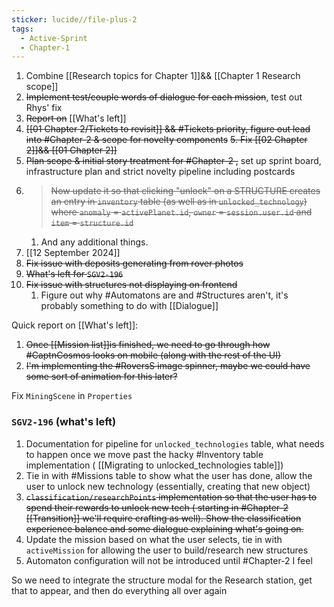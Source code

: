 ```yaml
---
sticker: lucide//file-plus-2
tags:
  - Active-Sprint
  - Chapter-1
---
```

1. Combine [[Research topics for Chapter 1]]&& [[Chapter 1 Research scope]] 
2. ~~Implement test/couple words of dialogue for each mission~~, test out Rhys' fix
3. ~~Report on~~ [[What's left]]
4. ~~[[01 Chapter 2/Tickets to revisit]] && #Tickets priority, figure out lead into #Chapter-2 & scope for novelty components~~
~~5. Fix [[02 Chapter 2]]&& [[01 Chapter 2]]~~
6. ~~Plan scope & initial story treatment for #Chapter-2 ,~~ set up sprint board, infrastructure plan and strict novelty pipeline including postcards
7. > ~~Now update it so that clicking "unlock" on a STRUCTURE creates an entry in `inventory` table (as well as in `unlocked_technology`) where `anomaly` = `activePlanet.id`, `owner` = `session.user.id` and `item` = `structure.id`~~
	1. And any additional things.
8. [[12 September 2024]]
9. ~~Fix issue with deposits generating from rover photos~~
10. ~~What's left for `SGV2-196`~~
11. ~~Fix issue with structures not displaying on frontend~~
	1. Figure out why #Automatons are and #Structures aren't, it's probably something to do with [[Dialogue]]


Quick report on [[What's left]]:
1. ~~Once [[Mission list]]is finished, we need to go through how #CaptnCosmos looks on mobile (along with the rest of the UI)~~
2. ~~I'm implementing the #RoversS image spinner, maybe we could have some sort of animation for this later?~~

Fix `MiningScene` in `Properties`
### `SGV2-196` (what's left)
1. Documentation for pipeline for `unlocked_technologies` table, what needs to happen once we move past the hacky #Inventory table implementation ( [[Migrating to unlocked_technologies table]])
2. Tie in with #Missions table to show what the user has done, allow the user to unlock new technology (essentially, creating that new object)
3. ~~`classification/researchPoints` implementation so that the user has to spend their rewards to unlock new tech ( starting in #Chapter-2  [[Transition]] we'll require crafting as well). Show the classification experience balance and some dialogue explaining what's going on.~~
4. Update the mission based on what the user selects, tie in with `activeMission` for allowing the user to build/research new structures
5. Automaton configuration will not be introduced until #Chapter-2 I feel

So we need to integrate the structure modal for the Research station, get that to appear, and then do everything all over again